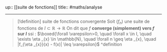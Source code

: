 up:: [[suite de fonctions]] 
title::
#maths/analyse 

---

> [!definition] suite de fonctions convergente
> Soit $(f_{n})$ une suite de fonctions de $I \subset \mathbb{R} \to \mathbb{R}$
> On dit que $f$ **converge (simplement) vers $f$ sur $I$** ssi :
> $\boxed{\forall \varepsilon>0, \quad \forall x \in I, \quad \exists \eta _{x} \in \mathbb{N}, \quad \forall n \geq \eta _{x}, \quad |f_{\eta _{x}}(x) - f(x)| \leq \varepsilon}$
> ^definition


